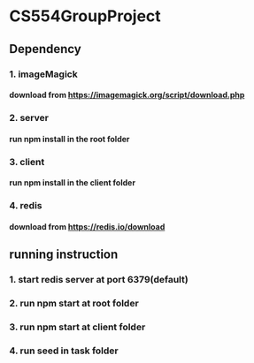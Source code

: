 # CS554GroupProject
## Dependency
### 1. imageMagick 
#### download from https://imagemagick.org/script/download.php
### 2. server 
#### run npm install in the root folder
### 3. client
#### run npm install in the client folder
### 4. redis
#### download from https://redis.io/download
## running instruction
### 1. start redis server at port 6379(default)
### 2. run npm start at root folder
### 3. run npm start at client folder
### 4. run seed in task folder
